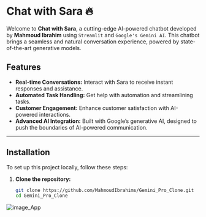 # Chat with Sara 🔥

Welcome to **Chat with Sara**, a cutting-edge AI-powered chatbot developed by **Mahmoud Ibrahim** using `Streamlit` and `Google's Gemini AI`. This chatbot brings a seamless and natural conversation experience, powered by state-of-the-art generative models.

## Features

- **Real-time Conversations:** Interact with Sara to receive instant responses and assistance.
- **Automated Task Handling:** Get help with automation and streamlining tasks.
- **Customer Engagement:** Enhance customer satisfaction with AI-powered interactions.
- **Advanced AI Integration:** Built with Google’s generative AI, designed to push the boundaries of AI-powered communication.

---

## Installation

To set up this project locally, follow these steps:

1. **Clone the repository:**
   ```bash
   git clone https://github.com/MahmoudIbrahims/Gemini_Pro_Clone.git
   cd Gemini_Pro_Clone


![image_App](https://github.com/user-attachments/assets/06f56432-76ef-468b-92fa-eba2b33e493e)

